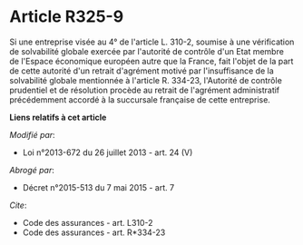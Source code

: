 # Article R325-9

Si une entreprise visée au 4° de l'article L. 310-2, soumise à une vérification de solvabilité globale exercée par l'autorité
de contrôle d'un Etat membre de l'Espace économique européen autre que la France, fait l'objet de la part de cette autorité
d'un retrait d'agrément motivé par l'insuffisance de la solvabilité globale mentionnée à l'article R. 334-23, l'Autorité de
contrôle prudentiel et de résolution procède au retrait de l'agrément administratif précédemment accordé à la succursale
française de cette entreprise.

**Liens relatifs à cet article**

_Modifié par_:

  - Loi n°2013-672 du 26 juillet 2013 - art. 24 (V)

_Abrogé par_:

  - Décret n°2015-513 du 7 mai 2015 - art. 7

_Cite_:

  - Code des assurances - art. L310-2
  - Code des assurances - art. R*334-23
